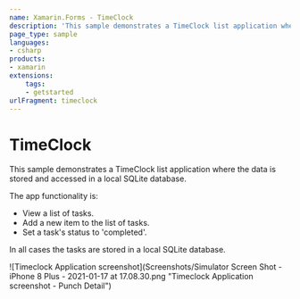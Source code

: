 ```yaml
---
name: Xamarin.Forms - TimeClock
description: 'This sample demonstrates a TimeClock list application where the data is stored and accessed in a local SQLite database (get started)'
page_type: sample
languages:
- csharp
products:
- xamarin
extensions:
    tags:
    - getstarted
urlFragment: timeclock
---
```

# TimeClock

This sample demonstrates a TimeClock list application where the data is stored and accessed in a local SQLite database.

The app functionality is:

- View a list of tasks.
- Add a new item to the list of tasks.
- Set a task's status to 'completed'.

In all cases the tasks are stored in a local SQLite database.


![Timeclock Application screenshot](Screenshots/Simulator Screen Shot - iPhone 8 Plus - 2021-01-17 at 17.08.30.png
 "Timeclock Application screenshot - Punch Detail")

